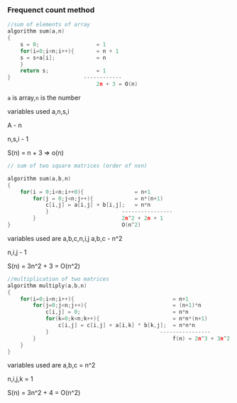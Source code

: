 ### Frequenct count method

```c
//sum of elements of array
algorithm sum(a,n)
{
    s = 0;                  = 1
    for(i=0;i<n;i++){       = n + 1
    s = s+a[i];             = n
    }
    return s;               = 1
}                       ------------
                            2n + 3 = O(n)
```
`a` is array,`n` is the number

variables used a,n,s,i

A - n

n,s,i - 1

S(n) = n + 3 => o(n)


```c
// sum of two square matrices (order of nxn)

algorithm sum(a,b,n) 
{
    for(i = 0;i<n;i++0){                = n+1
        for(j = 0;j<n;j++){             = n*(n+1)
            c[i,j] = a[i,j] + b[i,j];   = n*n
            }                       ----------------
        }                           2n^2 + 2n + 1
}                                   O(n^2)
````
variables used are a,b,c,n,i,j
a,b,c - n^2

n,i,j - 1

S(n) = 3n^2 + 3 = O(n^2)


```c
//multiplication of two matrices
algorithm multiply(a,b,n)
{
    for(i=0;i<n;i++){                               = n+1
        for(j=0;j<n;j++){                           = (n+1)*n
            c[i,j] = 0;                             = n*n
            for(k=0;k<n;k++){                       = n*n*(n+1)
                c[i,j] = c[i,j] + a[i,k] * b[k,j];  = n*n*n
            }                                   ----------------
        }                                           f(n) = 2n^3 + 3n^2 + 2n + 1 = O(n^3)
    }
}
```

variables used are a,b,c = n^2

n,i,j,k = 1

S(n) = 3n^2 + 4 = O(n^2)
